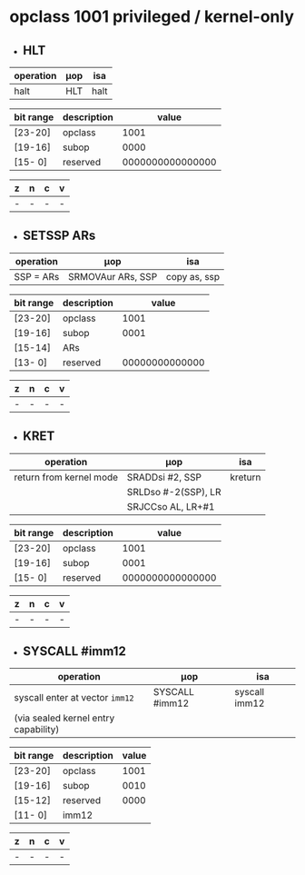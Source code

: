 # opclass 1001 privileged / kernel-only

- ## HLT

| operation | µop | isa  |
|-----------|-----|------|
| halt      | HLT | halt |

| bit range | description | value            |
|-----------|-------------|------------------|
| [23-20]   | opclass     | 1001             |
| [19-16]   | subop       | 0000             |
| [15- 0]   | reserved    | 0000000000000000 |

| z | n | c | v |
|---|---|---|---|
| - | - | - | - |

- ## SETSSP ARs

| operation | µop               | isa          |
|-----------|-------------------|--------------|
| SSP = ARs | SRMOVAur ARs, SSP | copy as, ssp |

| bit range | description | value          |
|-----------|-------------|----------------|
| [23-20]   | opclass     | 1001           |
| [19-16]   | subop       | 0001           |
| [15-14]   | ARs         |                |
| [13- 0]   | reserved    | 00000000000000 |

| z | n | c | v |
|---|---|---|---|
| - | - | - | - |

- ## KRET

| operation               | µop                  | isa     |
|-------------------------|----------------------|---------|
| return from kernel mode | SRADDsi #2, SSP      | kreturn |
|                         | SRLDso  #-2(SSP), LR |         |
|                         | SRJCCso AL, LR+#1    |         |

| bit range | description | value            |
|-----------|-------------|------------------|
| [23-20]   | opclass     | 1001             |
| [19-16]   | subop       | 0001             |
| [15- 0]   | reserved    | 0000000000000000 |

| z | n | c | v |
|---|---|---|---|
| - | - | - | - |

- ## SYSCALL #imm12

| operation                            | µop            | isa           |
|--------------------------------------|----------------|---------------|
| syscall enter at vector `imm12`      | SYSCALL #imm12 | syscall imm12 |
| (via sealed kernel entry capability) |                |               |

| bit range | description | value |
|-----------|-------------|-------|
| [23-20]   | opclass     | 1001  |
| [19-16]   | subop       | 0010  |
| [15-12]   | reserved    | 0000  |
| [11- 0]   | imm12       |       |

| z | n | c | v |
|---|---|---|---|
| - | - | - | - |

